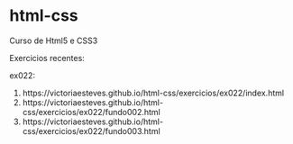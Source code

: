 # html-css
 Curso de Html5 e CSS3

 Exercicios recentes:

 ex022:    
<ol>
<li>https://victoriaesteves.github.io/html-css/exercicios/ex022/index.html</li>
<li>https://victoriaesteves.github.io/html-css/exercicios/ex022/fundo002.html</li>
<li>https://victoriaesteves.github.io/html-css/exercicios/ex022/fundo003.html</li>
</ol>
